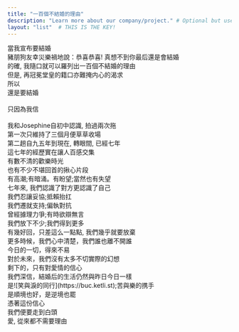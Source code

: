 ```yaml
---
title: "一百個不結婚的理由"
description: "Learn more about our company/project." # Optional but useful       
layout: "list"  # THIS IS THE KEY! 
---
```

<div class="content-text">
當我宣布要結婚<br>
豬朋狗友幸災樂禍地說：恭喜恭喜! 真想不到你最后還是會結婚<br>
的確, 我隨口就可以羅列出一百個不結婚的理由<br>
但是, 再冠冕堂皇的籍口亦難掩内心的渴求<br>
所以<br>
還是要結婚<br><br>
只因為我信<br><br>
我和Josephine自初中認識, 拍過兩次拖<br>
第一次只維持了三個月便草草收場<br>
第二趟自九五年到現在, 轉眼間, 已經七年<br>
這七年的經歷實在讓人百感交集<br>
有數不清的歡樂時光<br>
也有不少不堪回首的揪心片段<br>
有高潮;有暗涌。有盼望;當然也有失望<br>
七年來, 我們認識了對方更認識了自己<br>
我們忍讓妥協;抵賴抬扛<br>
我們遷就支持;偏執對抗<br>
曾經據理力爭;有時欲辯無言<br>
我們放下不少;我們得到更多<br>
有幾好回，只差這么一點點, 我們幾乎就要放棄<br>
更多時候，我們心中清楚，我們誰也離不開誰<br>
今日的一切，得來不易<br>
對於未來，我們沒有太多不切實際的幻想<br>
剩下的，只有對愛情的信心<br>
我們深信，結婚后的生活仍然與昨日今日一樣<br>
是![笑與淚的同行](https://buc.ketli.st);苦與樂的携手<br>
是順境也好，是逆境也罷<br>
憑著這份信心<br>
我們便要走到白頭<br>
愛, 從來都不需要理由<br>
</div>